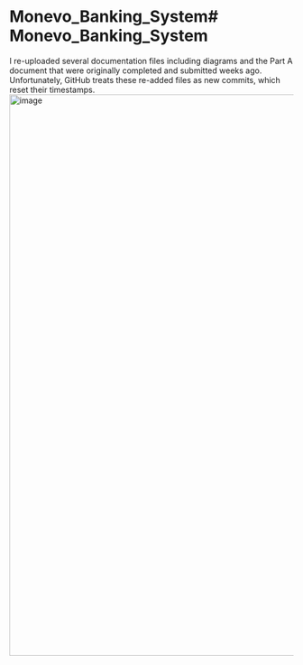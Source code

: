 # Monevo_Banking_System# Monevo_Banking_System

 I re-uploaded several documentation files including diagrams and the Part A document that were originally completed and submitted weeks ago. Unfortunately, GitHub treats these re-added files as new commits, which reset their timestamps.
<img width="1891" height="994" alt="image" src="https://github.com/user-attachments/assets/d3d3e4a2-dca8-4384-868f-98d2c836d94c" />
